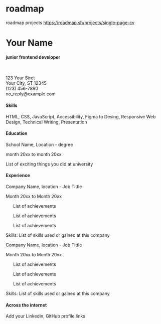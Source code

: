 # roadmap
roadmap projects 
https://roadmap.sh/projects/single-page-cv
<html>
  <head>
    <meta charset="UTF-8">
    <meta name="viewport" content="width=device-width, initial-scale=1.0">
    <title>roadmap-project cv</title>
  </head>
  <body>
    <h1>Your Name</h1>
    <h4>junior frontend developer</h4><br>
    <p>123 Your Stret<br>
    Your City, ST 12345<br>
    (123) 456-7890<br>
    no_reply@example.com</p>
    <h4>Skills</h4>
    <p>HTML, CSS, JavaScript, Accessibility, Figma to Desing, Responsive Web Design, Technical Writing, Presentation</p>
    <h4>Education</h4>
    <p>School Name, Location - degree</p>
    <p>month 20xx to month 20xx</p>
    <p>List of exciting things you did at university</p>
    <h4>Experience</h4>
    <p>Company Name, location - Job Tittle</p>
    <p>Month 20xx to Month 20xx</p>
    <ul> List of achievements</ul>
    <ul> List of achievements</ul>
    <ul> List of achievements</ul>
    <p>Skills: List of skills used or gained at this company</p>
    <p>Company Name, location - Job Tittle</p>
    <p>Month 20xx to Month 20xx</p>
    <ul> List of achievements</ul>
    <ul> List of achievements</ul>
    <ul> List of achievements</ul>
    <p>Skills: List of skills used or gained at this company</p>
    <h4>Across the internet</h4>
    <p>Add your Linkedin, GitHub profile links</p>
  </body>
</html>
